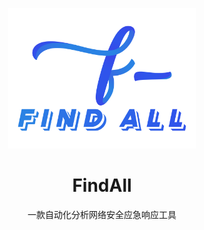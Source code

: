 <div align="center">
  <p align="center">
    <img style="width:300px" src="https://github.com/FindAllTeam/findallteam.github.io/blob/master/public/logo.svg" alt="logo">
  </p>
  <h1>FindAll</h1>
  <p>一款自动化分析网络安全应急响应工具</p>
</div>




